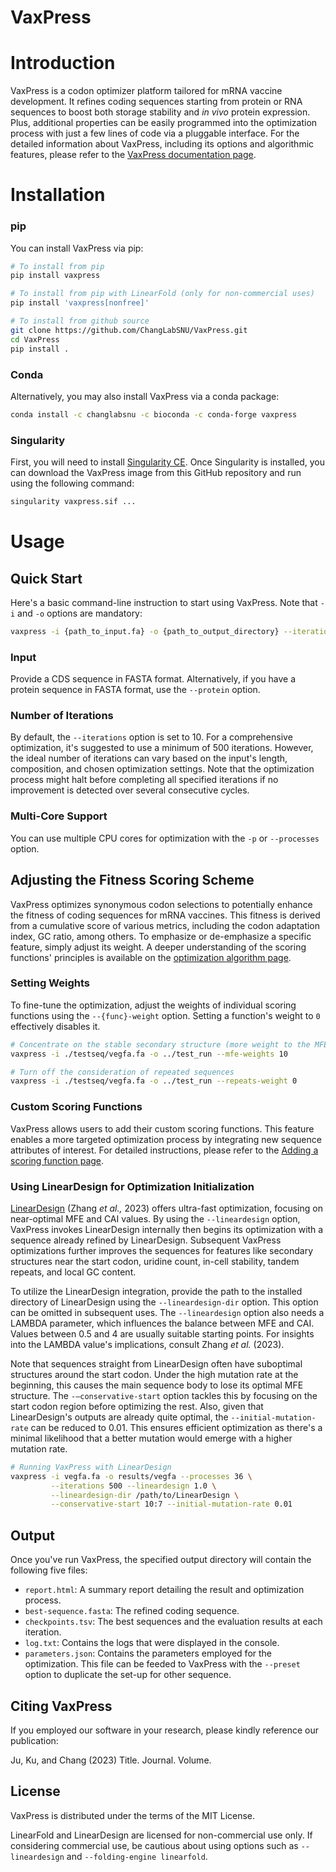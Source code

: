 # VaxPress

# Introduction

VaxPress is a codon optimizer platform tailored for mRNA vaccine
development. It refines coding sequences starting from protein or
RNA sequences to boost both storage stability and *in vivo* protein
expression. Plus, additional properties can be easily programmed
into the optimization process with just a few lines of code via a
pluggable interface. For the detailed information about VaxPress,
including its options and algorithmic features, please refer to the
[VaxPress documentation page](https://link.to/page).

# Installation

### pip

You can install VaxPress via pip:

```bash
# To install from pip
pip install vaxpress

# To install from pip with LinearFold (only for non-commercial uses)
pip install 'vaxpress[nonfree]'

# To install from github source
git clone https://github.com/ChangLabSNU/VaxPress.git
cd VaxPress
pip install .
```

### Conda

Alternatively, you may also install VaxPress via a conda package:

```bash
conda install -c changlabsnu -c bioconda -c conda-forge vaxpress
```

### Singularity

First, you will need to install [Singularity CE](https://sylabs.io/singularity/).
Once Singularity is installed, you can download the VaxPress image from this
GitHub repository and run using the following command:

```bash
singularity vaxpress.sif ...
```

# Usage

## Quick Start

Here's a basic command-line instruction to start using VaxPress.
Note that `-i` and `-o` options are mandatory:

```bash
vaxpress -i {path_to_input.fa} -o {path_to_output_directory} --iterations {n_iterations} -p {n_processes}
```

### Input

Provide a CDS sequence in FASTA format. Alternatively, if you have
a protein sequence in FASTA format, use the `--protein` option.

### Number of Iterations

By default, the `--iterations` option is set to 10.  For a comprehensive
optimization, it's suggested to use a minimum of 500 iterations.
However, the ideal number of iterations can vary based on the input's
length, composition, and chosen optimization settings. Note that
the optimization process might halt before completing all specified
iterations if no improvement is detected over several consecutive
cycles.

### Multi-Core Support

You can use multiple CPU cores for optimization with the `-p` or
`--processes` option.

## Adjusting the Fitness Scoring Scheme

VaxPress optimizes synonymous codon selections to potentially enhance
the fitness of coding sequences for mRNA vaccines. This fitness is
derived from a cumulative score of various metrics, including the
codon adaptation index, GC ratio, among others. To emphasize or
de-emphasize a specific feature, simply adjust its weight. A deeper
understanding of the scoring functions' principles is available on
the [optimization algorithm page](#algorithm_page).

### Setting Weights

To fine-tune the optimization, adjust the weights of individual
scoring functions using the `--{func}-weight` option. Setting a
function's weight to `0` effectively disables it.

```bash
# Concentrate on the stable secondary structure (more weight to the MFE)
vaxpress -i ./testseq/vegfa.fa -o ../test_run --mfe-weights 10

# Turn off the consideration of repeated sequences
vaxpress -i ./testseq/vegfa.fa -o ../test_run --repeats-weight 0
```

### Custom Scoring Functions

VaxPress allows users to add their custom scoring functions. This
feature enables a more targeted optimization process by integrating
new sequence attributes of interest. For detailed instructions,
please refer to the [Adding a scoring function page](#scoring_func).

### Using LinearDesign for Optimization Initialization

[LinearDesign](https://github.com/LinearDesignSoftware/LinearDesign)
(Zhang *et al.,* 2023) offers ultra-fast optimization, focusing on
near-optimal MFE and CAI values. By using the `--lineardesign`
option, VaxPress invokes LinearDesign internally then begins its
optimization with a sequence already refined by LinearDesign.
Subsequent VaxPress optimizations further improves the sequences
for features like secondary structures near the start codon, uridine
count, in-cell stability, tandem repeats, and local GC content.

To utilize the LinearDesign integration, provide the path to the
installed directory of LinearDesign using the `--lineardesign-dir`
option. This option can be omitted in subsequent uses. The
`--lineardesign` option also needs a LAMBDA parameter, which influences
the balance between MFE and CAI. Values between 0.5 and 4 are usually
suitable starting points. For insights into the LAMBDA value's
implications, consult Zhang *et al.* (2023).

Note that sequences straight from LinearDesign often have suboptimal
structures around the start codon. Under the high mutation rate at
the beginning, this causes the main sequence body to lose its optimal
MFE structure. The `-—conservative-start` option tackles this by
focusing on the start codon region before optimizing the rest. Also,
given that LinearDesign's outputs are already quite optimal, the
`--initial-mutation-rate` can be reduced to 0.01.  This ensures
efficient optimization as there's a minimal likelihood that a better
mutation would emerge with a higher mutation rate.

```bash
# Running VaxPress with LinearDesign
vaxpress -i vegfa.fa -o results/vegfa --processes 36 \
         --iterations 500 --lineardesign 1.0 \
         --lineardesign-dir /path/to/LinearDesign \
         --conservative-start 10:7 --initial-mutation-rate 0.01
```

## Output

Once you've run VaxPress, the specified output directory will contain
the following five files:

- ``report.html``: A summary report detailing the result and
  optimization process.
- ``best-sequence.fasta``: The refined coding sequence.
- ``checkpoints.tsv``: The best sequences and the evaluation results
  at each iteration.
- ``log.txt``: Contains the logs that were displayed in the console.
- ``parameters.json``: Contains the parameters employed for the optimization.
  This file can be feeded to VaxPress with the `--preset` option to duplicate
  the set-up for other sequence.

## Citing VaxPress

If you employed our software in your research, please
kindly reference our publication:

Ju, Ku, and Chang (2023) Title. Journal. Volume.

## License

VaxPress is distributed under the terms of the MIT License.

LinearFold and LinearDesign are licensed for non-commercial use
only. If considering commercial use, be cautious about using options
such as `--lineardesign` and `--folding-engine linearfold`.
